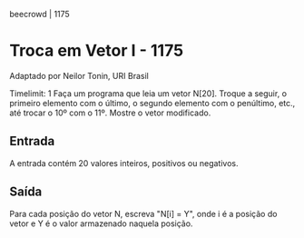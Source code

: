 beecrowd | 1175
# Troca em Vetor I - 1175
Adaptado por Neilor Tonin, URI  Brasil

Timelimit: 1
Faça um programa que leia um vetor N[20]. Troque a seguir, o primeiro elemento com o último, o segundo elemento com o penúltimo, etc., até trocar o 10º com o 11º. Mostre o vetor modificado.

## Entrada
A entrada contém 20 valores inteiros, positivos ou negativos.

## Saída
Para cada posição do vetor N, escreva "N[i] = Y", onde i é a posição do vetor e Y é o valor armazenado naquela posição.